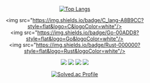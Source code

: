<div align=center>

 [![Top Langs](https://github-readme-stats.vercel.app/api/top-langs/?username=Rlfxo&layout=compact)](https://github.com/Rlfxo/github-readme-stats)
 <br/>
  
 <img src="https://img.shields.io/badge/C_lang-A8B9CC?style=flat&logo=C&logoColor=white"/>
 <img src="https://img.shields.io/badge/Go-00ADD8?style=flat&logo=Go&logoColor=white"/>
 <img src="https://img.shields.io/badge/Rust-000000?style=flat&logo=Rust&logoColor=white"/>
 <br/>
 
 <img src="https://img.shields.io/badge/stmicroelectronics-03234B?style=flat&logo=stmicroelectronics&logoColor=white"/>
 <img src="https://img.shields.io/badge/nordicsemiconductor-00A9CE?style=flat&logo=nordicsemiconductor&logoColor=white"/>
 <img src="https://img.shields.io/badge/arduino-00878F?style=flat&logo=arduino&logoColor=white"/>
 <img src="https://img.shields.io/badge/espressif-E7352C?style=flat&logo=espressif&logoColor=white"/>
 
 <br/>
  
 <!--알고리즘 -->
 [![Solved.ac Profile](http://mazassumnida.wtf/api/v2/generate_badge?boj=Rlfxo)](https://solved.ac/Rlfxo)
 <br/>
 
</div>
